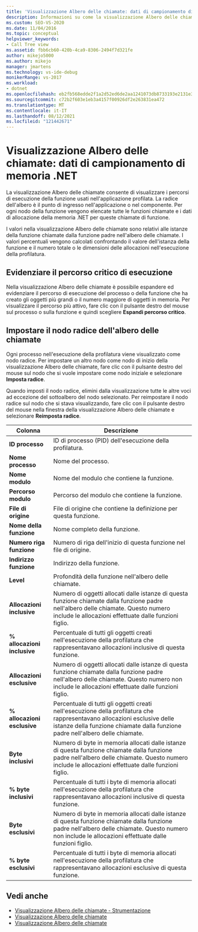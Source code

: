 ```yaml
---
title: 'Visualizzazione Albero delle chiamate: dati di campionamento di memoria .NET | Microsoft Docs'
description: Informazioni su come la visualizzazione Albero delle chiamate visualizza i dati di campionamento della memoria .NET per i percorsi di esecuzione delle funzioni attraversati nell'applicazione profilata.
ms.custom: SEO-VS-2020
ms.date: 11/04/2016
ms.topic: conceptual
helpviewer_keywords:
- Call Tree view
ms.assetid: fbb6cb60-420b-4ca9-8306-2494f7d321fe
author: mikejo5000
ms.author: mikejo
manager: jmartens
ms.technology: vs-ide-debug
monikerRange: vs-2017
ms.workload:
- dotnet
ms.openlocfilehash: eb2fb568edde2f1a2d52ed6de2aa1241073db8733193e2131e34aefc822c10ed
ms.sourcegitcommit: c72b2f603e1eb3a4157f00926df2e263831ea472
ms.translationtype: MT
ms.contentlocale: it-IT
ms.lasthandoff: 08/12/2021
ms.locfileid: "121442671"
---
```

# <a name="call-tree-view---net-memory-sampling-data"></a>Visualizzazione Albero delle chiamate: dati di campionamento di memoria .NET
La visualizzazione Albero delle chiamate consente di visualizzare i percorsi di esecuzione della funzione usati nell'applicazione profilata. La radice dell'albero è il punto di ingresso nell'applicazione o nel componente. Per ogni nodo della funzione vengono elencate tutte le funzioni chiamate e i dati di allocazione della memoria .NET per queste chiamate di funzione.

 I valori nella visualizzazione Albero delle chiamate sono relativi alle istanze della funzione chiamate dalla funzione padre nell'albero delle chiamate. I valori percentuali vengono calcolati confrontando il valore dell'istanza della funzione e il numero totale o le dimensioni delle allocazioni nell'esecuzione della profilatura.

## <a name="highlight-the-execution-hot-path"></a>Evidenziare il percorso critico di esecuzione
 Nella visualizzazione Albero delle chiamate è possibile espandere ed evidenziare il percorso di esecuzione del processo o della funzione che ha creato gli oggetti più grandi o il numero maggiore di oggetti in memoria. Per visualizzare il percorso più attivo, fare clic con il pulsante destro del mouse sul processo o sulla funzione e quindi scegliere **Espandi percorso critico**.

## <a name="set-the-call-tree-root-node"></a>Impostare il nodo radice dell'albero delle chiamate
 Ogni processo nell'esecuzione della profilatura viene visualizzato come nodo radice. Per impostare un altro nodo come nodo di inizio della visualizzazione Albero delle chiamate, fare clic con il pulsante destro del mouse sul nodo che si vuole impostare come nodo iniziale e selezionare **Imposta radice**.

 Quando imposti il nodo radice, elimini dalla visualizzazione tutte le altre voci ad eccezione del sottoalbero del nodo selezionato. Per reimpostare il nodo radice sul nodo che si stava visualizzando, fare clic con il pulsante destro del mouse nella finestra della visualizzazione Albero delle chiamate e selezionare **Reimposta radice**.

|Colonna|Descrizione|
|------------|-----------------|
|**ID processo**|ID di processo (PID) dell'esecuzione della profilatura.|
|**Nome processo**|Nome del processo.|
|**Nome modulo**|Nome del modulo che contiene la funzione.|
|**Percorso modulo**|Percorso del modulo che contiene la funzione.|
|**File di origine**|File di origine che contiene la definizione per questa funzione.|
|**Nome della funzione**|Nome completo della funzione.|
|**Numero riga funzione**|Numero di riga dell'inizio di questa funzione nel file di origine.|
|**Indirizzo funzione**|Indirizzo della funzione.|
|**Level**|Profondità della funzione nell'albero delle chiamate.|
|**Allocazioni inclusive**|Numero di oggetti allocati dalle istanze di questa funzione chiamate dalla funzione padre nell'albero delle chiamate. Questo numero include le allocazioni effettuate dalle funzioni figlio.|
|**% allocazioni inclusive**|Percentuale di tutti gli oggetti creati nell'esecuzione della profilatura che rappresentavano allocazioni inclusive di questa funzione.|
|**Allocazioni esclusive**|Numero di oggetti allocati dalle istanze di questa funzione chiamate dalla funzione padre nell'albero delle chiamate. Questo numero non include le allocazioni effettuate dalle funzioni figlio.|
|**% allocazioni esclusive**|Percentuale di tutti gli oggetti creati nell'esecuzione della profilatura che rappresentavano allocazioni esclusive delle istanze della funzione chiamate dalla funzione padre nell'albero delle chiamate.|
|**Byte inclusivi**|Numero di byte in memoria allocati dalle istanze di questa funzione chiamate dalla funzione padre nell'albero delle chiamate. Questo numero include le allocazioni effettuate dalle funzioni figlio.|
|**% byte inclusivi**|Percentuale di tutti i byte di memoria allocati nell'esecuzione della profilatura che rappresentavano allocazioni inclusive di questa funzione.|
|**Byte esclusivi**|Numero di byte in memoria allocati dalle istanze di questa funzione chiamate dalla funzione padre nell'albero delle chiamate. Questo numero non include le allocazioni effettuate dalle funzioni figlio.|
|**% byte esclusivi**|Percentuale di tutti i byte di memoria allocati nell'esecuzione della profilatura che rappresentavano allocazioni esclusive di questa funzione.|

## <a name="see-also"></a>Vedi anche
- [Visualizzazione Albero delle chiamate - Strumentazione](../profiling/call-tree-view-dotnet-memory-instrumentation-data.md)
- [Visualizzazione Albero delle chiamate](../profiling/call-tree-view-sampling-data.md)
- [Visualizzazione Albero delle chiamate](../profiling/call-tree-view-instrumentation-data.md)
